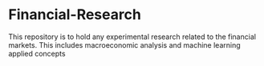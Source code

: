 # Financial-Research
This repository is to hold any experimental research related to the financial markets. This includes macroeconomic analysis and machine learning applied concepts
